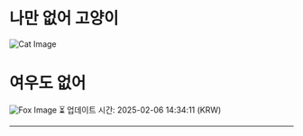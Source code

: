 
# 나만 없어 고양이

![Cat Image](https://cdn2.thecatapi.com/images/6s3.jpg)

# 여우도 없어
![Fox Image](https://randomfox.ca/images/56.jpg)
⏳ 업데이트 시간: 2025-02-06 14:34:11 (KRW)

---
